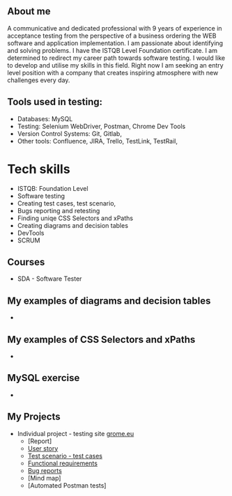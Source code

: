 ## About me

 A communicative and dedicated professional with 9 years of experience in acceptance testing from the perspective of a business ordering the WEB software and application implementation. I am passionate about identifying and solving problems. I have the ISTQB Level Foundation certificate. I am determined to redirect my career path towards software testing. I would like to develop and utilise my skills in this field. Right now I am seeking an entry level position with a company that creates inspiring atmosphere with new challenges every day.

## Tools used in testing:

* Databases: MySQL
* Testing: Selenium WebDriver, Postman, Chrome Dev Tools
* Version Control Systems: Git, Gitlab,
* Other tools: Confluence, JIRA, Trello, TestLink, TestRail,

# Tech skills

  - ISTQB: Foundation Level 
  - Software testing
  - Creating test cases, test scenario,
  - Bugs reporting and retesting
  - Finding uniqe CSS Selectors and xPaths
  - Creating diagrams and decision tables
  - DevTools
  - SCRUM
  
## Courses 

* SDA - Software Tester

## My examples of diagrams and decision tables
  - 
## My examples of CSS Selectors and xPaths
  - 
## MySQL exercise 
  - 

## My Projects

  - Individual project - testing site [grome.eu](https://pl.grome.eu/)
     - [Report]
     - [User story](https://drive.google.com/file/d/1AdN97VOgD-912e2xFLkS4KD_mkI2Ado4/view?usp=sharing)
     - [Test scenario - test cases](https://drive.google.com/file/d/1HzPBOY51j6-K1U1gfZNy2ATSn2mb0Yx3/view?usp=sharing)
     - [Functional requirements](https://drive.google.com/file/d/1QbTARGtTAuzuhvdU48H7lO4cFi8Ao0TL/view?usp=sharing)
     - [Bug reports](https://github.com/jmiastkowska/Portfolio/blob/master/grome%20zgloszenia%20bledow.pdf)
     - [Mind map]
     - [Automated Postman tests]
